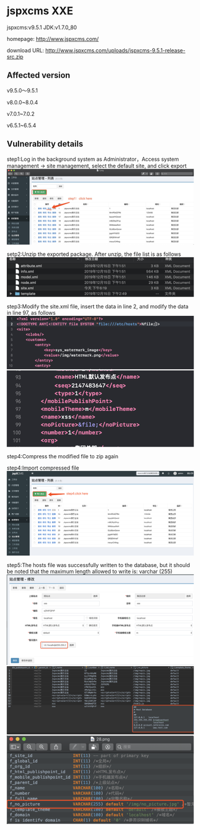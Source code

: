 # jspxcms XXE
jspxcms:v9.5.1 JDK:v1.7.0_80

homepage: http://www.jspxcms.com/

download URL: http://www.jspxcms.com/uploads/jspxcms-9.5.1-release-src.zip

## Affected version
v9.5.0～9.5.1

v8.0.0~8.0.4

v7.0.1~7.0.2

v6.5.1~6.5.4

## Vulnerability details
step1:Log in the background system as Administrator，Access system management -> site management, select the default site, and click export
![](https://github.com/rebic/jspxcms/blob/master/11.png)

setp2:Unzip the exported package. After unzip, the file list is as follows
![](https://github.com/rebic/jspxcms/blob/master/12.png)

step3:Modify the site.xml file, insert the data in line 2, and modify the data in line 97, as follows
![](https://github.com/rebic/jspxcms/blob/master/23.png)
![](https://github.com/rebic/jspxcms/blob/master/24.png)


step4:Compress the modified file to zip again

step4:Import compressed file
![](https://github.com/rebic/jspxcms/blob/master/15.png)

step5:The hosts file was successfully written to the database, but it should be noted that the maximum length allowed to write is: varchar (255)
![](https://github.com/rebic/jspxcms/blob/master/26.png)
![](https://github.com/rebic/jspxcms/blob/master/27.png)
![](https://github.com/rebic/jspxcms/blob/master/333.png)
